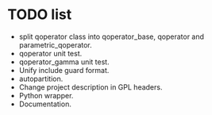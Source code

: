 TODO list
=========

* split qoperator class into qoperator_base, qoperator and parametric_qoperator.
* qoperator unit test.
* qoperator_gamma unit test.
* Unify include guard format.
* autopartition.
* Change project description in GPL headers.
* Python wrapper.
* Documentation.
